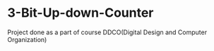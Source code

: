 # 3-Bit-Up-down-Counter
Project done as a part of course DDCO(Digital Design and Computer Organization)
